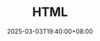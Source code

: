 ---
weight: 1000000
title: "HTML"
description: "HTML 是超文本标记语言 (HyperText Markup Language) 的缩写，通常用来构建网页。HTML 文档由一系列的元素组成，这些元素通过标签（tags）来定义和描述页面"
icon: "html"
date: "2025-03-03T19:40:00+08:00"
lastmod: "2025-03-03T19:40:00+08:00"
draft: false
toc: true
---
